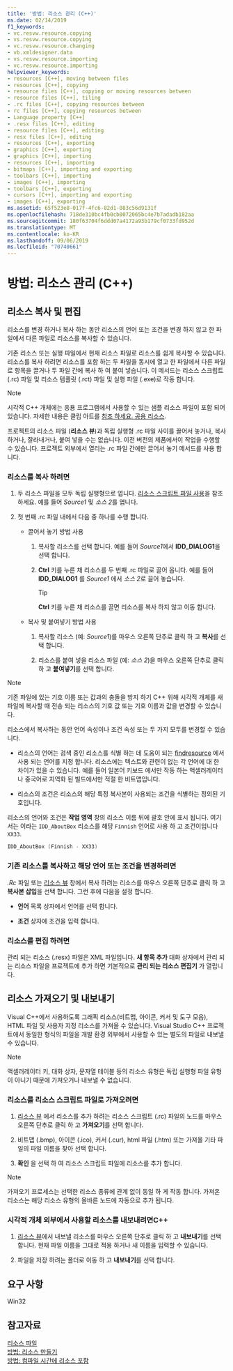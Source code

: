 ```yaml
---
title: '방법: 리소스 관리 (C++)'
ms.date: 02/14/2019
f1_keywords:
- vc.resvw.resource.copying
- vs.resvw.resource.copying
- vc.resvw.resource.changing
- vb.xmldesigner.data
- vs.resvw.resource.importing
- vc.resvw.resource.importing
helpviewer_keywords:
- resources [C++], moving between files
- resources [C++], copying
- resource files [C++], copying or moving resources between
- resource files [C++], tiling
- .rc files [C++], copying resources between
- rc files [C++], copying resources between
- Language property [C++]
- .resx files [C++], editing
- resource files [C++], editing
- resx files [C++], editing
- resources [C++], exporting
- graphics [C++], exporting
- graphics [C++], importing
- resources [C++], importing
- bitmaps [C++], importing and exporting
- toolbars [C++], importing
- images [C++], importing
- toolbars [C++], exporting
- cursors [C++], importing and exporting
- images [C++], exporting
ms.assetid: 65f523e8-017f-4fc6-82d1-083c56d9131f
ms.openlocfilehash: 718de310bc4fb0cb0072065bc4e7b7adadb182aa
ms.sourcegitcommit: 180f63704f6ddd07a4172a93b179cf0733fd952d
ms.translationtype: MT
ms.contentlocale: ko-KR
ms.lasthandoff: 09/06/2019
ms.locfileid: "70740661"
---
```

# <a name="how-to-manage-resources-c"></a>방법: 리소스 관리 (C++)

## <a name="copy-and-edit-resources"></a>리소스 복사 및 편집

리소스를 변경 하거나 복사 하는 동안 리소스의 언어 또는 조건을 변경 하지 않고 한 파일에서 다른 파일로 리소스를 복사할 수 있습니다.

기존 리소스 또는 실행 파일에서 현재 리소스 파일로 리소스를 쉽게 복사할 수 있습니다. 리소스를 복사 하려면 리소스를 포함 하는 두 파일을 동시에 열고 한 파일에서 다른 파일로 항목을 끌거나 두 파일 간에 복사 하 여 붙여 넣습니다. 이 메서드는 리소스 스크립트 (.rc) 파일 및 리소스 템플릿 (.rct) 파일 및 실행 파일 (.exe)로 작동 합니다.

> [!NOTE]
> 시각적 C++ 개체에는 응용 프로그램에서 사용할 수 있는 샘플 리소스 파일이 포함 되어 있습니다. 자세한 내용은 클립 아트를 [참조 하세요. 공용 리소스](https://github.com/Microsoft/VCSamples).

프로젝트의 리소스 파일 (**리소스 뷰**)과 독립 실행형 .rc 파일 사이를 끌어서 놓거나, 복사 하거나, 잘라내거나, 붙여 넣을 수는 없습니다. 이전 버전의 제품에서이 작업을 수행할 수 있습니다. 프로젝트 외부에서 열리는 .rc 파일 간에만 끌어서 놓기 메서드를 사용 합니다.

### <a name="to-copy-resources"></a>리소스를 복사 하려면

1. 두 리소스 파일을 모두 독립 실행형으로 엽니다. [리소스 스크립트 파일 사용](how-to-create-a-resource-script-file.md#use-resource-script-files)을 참조 하세요. 예를 들어 *Source1* 및 *소스 2*를 엽니다.

1. 첫 번째 .rc 파일 내에서 다음 중 하나를 수행 합니다.

   - 끌어서 놓기 방법 사용

      1. 복사할 리소스를 선택 합니다. 예를 들어 *Source1*에서 **IDD_DIALOG1**을 선택 합니다.

      1. **Ctrl** 키를 누른 채 리소스를 두 번째 .rc 파일로 끌어 옵니다. 예를 들어 **IDD_DIALOG1** 를 *Source1* 에서 *소스 2*로 끌어 놓습니다.

         > [!TIP]
         > **Ctrl** 키를 누른 채 리소스를 끌면 리소스를 복사 하지 않고 이동 합니다.

   - 복사 및 붙여넣기 방법 사용

      1. 복사할 리소스 (예: *Source1*)를 마우스 오른쪽 단추로 클릭 하 고 **복사**를 선택 합니다.

      1. 리소스를 붙여 넣을 리소스 파일 (예: *소스 2*)을 마우스 오른쪽 단추로 클릭 하 고 **붙여넣기**를 선택 합니다.

> [!NOTE]
> 기존 파일에 있는 기호 이름 또는 값과의 충돌을 방지 하기 C++ 위해 시각적 개체를 새 파일에 복사할 때 전송 되는 리소스의 기호 값 또는 기호 이름과 값을 변경할 수 있습니다.

리소스에서 복사하는 동안 언어 속성이나 조건 속성 또는 두 가지 모두를 변경할 수 있습니다.

- 리소스의 언어는 검색 중인 리소스를 식별 하는 데 도움이 되는 [findresource](/windows/win32/api/winbase/nf-winbase-findresourcea) 에서 사용 되는 언어를 지정 합니다. 리소스에는 텍스트와 관련이 없는 각 언어에 대 한 차이가 있을 수 있습니다. 예를 들어 일본어 키보드 에서만 작동 하는 액셀러레이터 나 중국어로 지역화 된 빌드에서만 적절 한 비트맵입니다.

- 리소스의 조건은 리소스의 해당 특정 복사본이 사용되는 조건을 식별하는 정의된 기호입니다.

리소스의 언어와 조건은 **작업 영역** 창의 리소스 이름 뒤에 괄호 안에 표시 됩니다. 여기서는 이라는 `IDD_AboutBox` 리소스를 해당 `Finnish` 언어로 사용 하 고 조건이입니다 `XX33`.

```cpp
IDD_AboutBox (Finnish - XX33)
```

### <a name="to-copy-an-existing-resource-and-change-its-language-or-condition"></a>기존 리소스를 복사하고 해당 언어 또는 조건을 변경하려면

*.Rc* 파일 또는 [리소스 뷰](how-to-create-a-resource-script-file.md#create-resources) 창에서 복사 하려는 리소스를 마우스 오른쪽 단추로 클릭 하 고 **복사본 삽입**을 선택 합니다. 그런 후에 다음을 설정 합니다.

- **언어** 목록 상자에서 언어를 선택 합니다.

- **조건** 상자에 조건을 입력 합니다.

### <a name="to-edit-resources"></a>리소스를 편집 하려면

관리 되는 리소스 (.resx) 파일은 XML 파일입니다. **새 항목 추가** 대화 상자에서 관리 되는 리소스 파일을 프로젝트에 추가 하면 기본적으로 **관리 되는 리소스 편집기** 가 열립니다.

## <a name="import-and-export-resources"></a>리소스 가져오기 및 내보내기

Visual C++에서 사용하도록 그래픽 리소스(비트맵, 아이콘, 커서 및 도구 모음), HTML 파일 및 사용자 지정 리소스를 가져올 수 있습니다. Visual Studio C++ 프로젝트에서 동일한 형식의 파일을 개발 환경 외부에서 사용할 수 있는 별도의 파일로 내보낼 수 있습니다.

> [!NOTE]
> 액셀러레이터 키, 대화 상자, 문자열 테이블 등의 리소스 유형은 독립 실행형 파일 유형이 아니기 때문에 가져오거나 내보낼 수 없습니다.

### <a name="to-import-a-resource-into-the-resource-script-file"></a>리소스를 리소스 스크립트 파일로 가져오려면

1. [리소스 뷰](how-to-create-a-resource-script-file.md#create-resources) 에서 리소스를 추가 하려는 리소스 스크립트 (.rc) 파일의 노드를 마우스 오른쪽 단추로 클릭 하 고 **가져오기**를 선택 합니다.

1. 비트맵 (.bmp), 아이콘 (.ico), 커서 (.cur), html 파일 (.htm) 또는 가져올 기타 파일의 파일 이름을 찾아 선택 합니다.

1. **확인** 을 선택 하 여 리소스 스크립트 파일에 리소스를 추가 합니다.

> [!NOTE]
> 가져오기 프로세스는 선택한 리소스 종류에 관계 없이 동일 하 게 작동 합니다. 가져온 리소스는 해당 리소스 유형의 올바른 노드에 자동으로 추가 됩니다.

### <a name="to-export-a-resource-for-use-outside-of-visual-c"></a>시각적 개체 외부에서 사용할 리소스를 내보내려면C++

1. [리소스 뷰](how-to-create-a-resource-script-file.md#create-resources)에서 내보낼 리소스를 마우스 오른쪽 단추로 클릭 하 고 **내보내기**를 선택 합니다. 현재 파일 이름을 그대로 적용 하거나 새 이름을 입력할 수 있습니다.

1. 파일을 저장 하려는 폴더로 이동 하 고 **내보내기**를 선택 합니다.

## <a name="requirements"></a>요구 사항

Win32

## <a name="see-also"></a>참고자료

[리소스 파일](../windows/resource-files-visual-studio.md)<br/>
[방법: 리소스 만들기](../windows/how-to-create-a-resource-script-file.md)<br/>
[방법: 컴파일 시간에 리소스 포함](../windows/how-to-include-resources-at-compile-time.md)<br/>